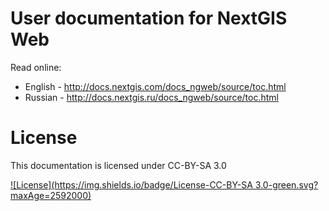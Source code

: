 # User documentation for NextGIS Web

Read online:
* English - http://docs.nextgis.com/docs_ngweb/source/toc.html
* Russian - http://docs.nextgis.ru/docs_ngweb/source/toc.html

# License

This documentation is licensed under CC-BY-SA 3.0

[![License](https://img.shields.io/badge/License-CC-BY-SA 3.0-green.svg?maxAge=2592000)]()
